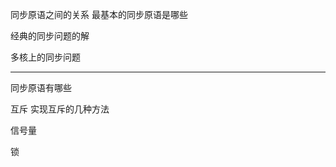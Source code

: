 同步原语之间的关系 最基本的同步原语是哪些

经典的同步问题的解

多核上的同步问题

--------------------------

同步原语有哪些

互斥
	实现互斥的几种方法 

信号量

锁


